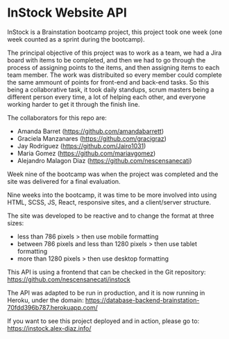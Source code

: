 # InStock Website API
InStock is a Brainstation bootcamp project, this project took one week (one week counted as a sprint during the bootcamp).

The principal objective of this project was to work as a team, we had a Jira board with items to be completed, and then we had to go through the process of assigning points to the items, and then assigning items to each team member. The work was distribuited so every member could complete the same ammount of points for front-end and back-end tasks. So this being a collaborative task, it took daily standups, scrum masters being a different person every time, a lot of helping each other, and everyone working harder to get it through the finish line. 

The collaborators for this repo are: 
- Amanda Barret (https://github.com/amandabarrett)
- Graciela Manzanares (https://github.com/gracigraz)
- Jay Rodriguez (https://github.com/Jairo1031)
- Maria Gomez (https://github.com/mariavgomez)
- Alejandro Malagon Diaz (https://github.com/nescensanecati)

Week nine of the bootcamp was when the project was completed and the site was delivered for a final evaluation.

Nine weeks into the bootcamp, it was time to be more involved into using HTML, SCSS, JS, React, responsive sites, and a client/server structure.

The site was developed to be reactive and to change the format at three sizes:
- less than 786 pixels > then use mobile formatting
- between 786 pixels and less than 1280 pixels > then use tablet formatting
- more than 1280 pixels > then use desktop formatting

This API is using a frontend that can be checked in the Git repository: 
https://github.com/nescensanecati/instock

The API was adapted to be run in production, and it is now running in Heroku, under the domain: 
https://database-backend-brainstation-70fdd396b787.herokuapp.com/

If you want to see this project deployed and in action, please go to: 
https://instock.alex-diaz.info/
